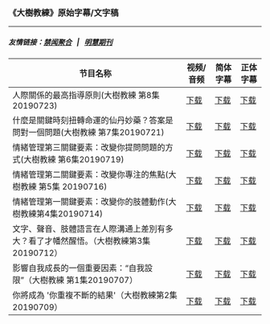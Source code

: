 ### 《大樹教練》原始字幕/文字稿
---
##### 友情链接：[禁闻聚合](https://github.com/gfw-breaker/banned-news) &nbsp;&nbsp;|&nbsp;&nbsp; [明慧期刊](https://github.com/gfw-breaker/mh-qikan) 
| 节目名称 | 视频/音频 | 简体字幕 | 正体字幕 |
|---|---|---|---|
| 人際關係的最高指導原則(大樹教練 第8集20190723) | [下载](https://y2mate.com/zh-cn/search/N5kkAQgpa3c) | [下载](../channels/bigtree/_N5kkAQgpa3c.srt?raw=true) | [下载](../channels/bigtree/_N5kkAQgpa3c.tw.srt?raw=true) | 
| 什麼是關鍵時刻扭轉命運的仙丹妙藥？答案是問對一個問題(大樹教練 第7集20190721) | [下载](https://y2mate.com/zh-cn/search/mr54Puyrozo) | [下载](../channels/bigtree/_mr54Puyrozo.srt?raw=true) | [下载](../channels/bigtree/_mr54Puyrozo.tw.srt?raw=true) | 
| 情緒管理第三關鍵要素：改變你提問問題的方式(大樹教練 第6集20190719) | [下载](https://y2mate.com/zh-cn/search/jNpFisgIeu4) | [下载](../channels/bigtree/_jNpFisgIeu4.srt?raw=true) | [下载](../channels/bigtree/_jNpFisgIeu4.tw.srt?raw=true) | 
| 情緒管理第二關鍵要素：改變你專注的焦點(大樹教練 第5集 20190716) | [下载](https://y2mate.com/zh-cn/search/79urAi7cZE0) | [下载](../channels/bigtree/_79urAi7cZE0.srt?raw=true) | [下载](../channels/bigtree/_79urAi7cZE0.tw.srt?raw=true) | 
| 情緒管理第一關鍵要素：改變你的肢體動作(大樹教練第4集20190714) | [下载](https://y2mate.com/zh-cn/search/vDLDTZBjfUI) | [下载](../channels/bigtree/_vDLDTZBjfUI.srt?raw=true) | [下载](../channels/bigtree/_vDLDTZBjfUI.tw.srt?raw=true) | 
| 文字、聲音、肢體語言在人際溝通上差別有多大？看了才幡然醒悟。（大樹教練第3集20190712） | [下载](https://y2mate.com/zh-cn/search/Qque-tmqajg) | [下载](../channels/bigtree/_Qque-tmqajg.srt?raw=true) | [下载](../channels/bigtree/_Qque-tmqajg.tw.srt?raw=true) | 
| 影響自我成長的一個重要因素：“自我設限”（大樹教練 第1集20190707） | [下载](https://y2mate.com/zh-cn/search/3CzINM3P1is) | [下载](../channels/bigtree/_3CzINM3P1is.srt?raw=true) | [下载](../channels/bigtree/_3CzINM3P1is.tw.srt?raw=true) | 
| 你將成為 '你重複不斷的結果'（大樹教練第2集20190709） | [下载](https://y2mate.com/zh-cn/search/UbyZ_J50oHk) | [下载](../channels/bigtree/_UbyZ_J50oHk.srt?raw=true) | [下载](../channels/bigtree/_UbyZ_J50oHk.tw.srt?raw=true) | 
